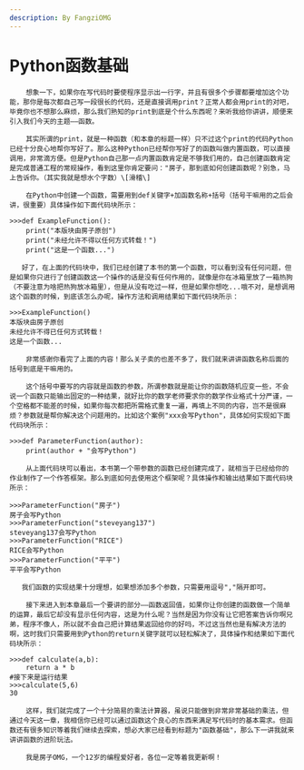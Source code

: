 ```yaml
---
description: By FangziOMG
---
```


# Python函数基础

        想象一下，如果你在写代码时要使程序显示出一行字，并且有很多个步骤都要增加这个功能，那你是每次都自己写一段很长的代码，还是直接调用print？正常人都会用print的对吧，毕竟你也不想那么麻烦，那么我们熟知的print到底是个什么东西呢？来听我给你讲讲，顺便来引入我们今天的主题——函数。

        其实所谓的print，就是一种函数（和本章的标题一样）只不过这个print的代码Python已经十分良心地帮你写好了。那么这种Python已经帮你写好了的函数叫做内置函数，可以直接调用，非常滴方便。但是Python自己那一点内置函数肯定是不够我们用的，自己创建函数肯定是完成普通工程的常规操作，看到这里你肯定要问："房子，那到底如何创建函数呢？别急，马上告诉你。（其实我就是想水个字数）\[滑稽\]

        在Python中创建一个函数，需要用到def关键字+加函数名称+括号（括号干嘛用的之后会讲，很重要）具体操作如下面代码块所示：

```text
>>>def ExampleFunction():
    print("本版块由房子原创")
    print("未经允许不得以任何方式转载！")
    print("这是一个函数...")
```

       好了，在上面的代码块中，我们已经创建了本书的第一个函数，可以看到没有任何问题，但是如果你只进行了创建函数这一个操作的话是没有任何作用的，就像是你在冰箱里放了一箱热狗（不要注意为啥把热狗放冰箱里），但是从没有吃过一样，但是如果你想吃...哦不对，是想调用这个函数的时候，到底该怎么办呢，操作方法和调用结果如下面代码块所示：

```text
>>>ExampleFunction()
本版块由房子原创
未经允许不得已任何方式转载！
这是一个函数...
```

        非常感谢你看完了上面的内容！那么关子卖的也差不多了，我们就来讲讲函数名称后面的括号到底是干嘛用的。

        这个括号中要写的内容就是函数的参数，所谓参数就是能让你的函数随机应变一些，不会说一个函数只能输出固定的一种结果，就好比你的数学老师要求你的数学作业格式十分严谨，一个空格都不能差的时候，如果你每次都把所需格式重复一遍，再填上不同的内容，岂不是很麻烦？参数就是帮你解决这个问题用的。比如这个案例"xxx会写Python"，具体如何实现如下面代码块所示：

```text
>>>def ParameterFunction(author):
    print(author + "会写Python")
```

        从上面代码块可以看出，本书第一个带参数的函数已经创建完成了，就相当于已经给你的作业制作了一个作答框架。那么到底如何去使用这个框架呢？具体操作和输出结果如下面代码块所示：

```text
>>>ParameterFunction("房子")
房子会写Python
>>>ParameterFunction("steveyang137")
steveyang137会写Python
>>>ParameterFunction("RICE")
RICE会写Python
>>>ParameterFunction("平平")
平平会写Python
```

       我们函数的实现结果十分理想，如果想添加多个参数，只需要用逗号","隔开即可。

        接下来进入到本章最后一个要讲的部分——函数返回值，如果你让你创建的函数做一个简单的运算，最后它却没有显示任何内容，这是为什么呢？当然是因为你没有让它把答案告诉你啊兄弟，程序不像人，所以就不会自己把计算结果返回给你的好吗，不过这当然也是有解决方法的啊，这时我们只需要用到Python的return关键字就可以轻松解决了，具体操作和结果如下面代码块所示：

```text
>>>def calculate(a,b):
    return a * b
#接下来是运行结果
>>>calculate(5,6)
30
```

        这样，我们就完成了一个十分简易的乘法计算器，虽说只能做到非常非常基础的乘法，但通过今天这一章，我相信你已经可以通过函数这个良心的东西来满足写代码时的基本需求。但函数还有很多知识等着我们继续去探索，想必大家已经看到标题为"函数基础"，那么下一讲我就来讲讲函数的进阶玩法。

        我是房子OMG，一个12岁的编程爱好者，各位一定等着我更新啊！


